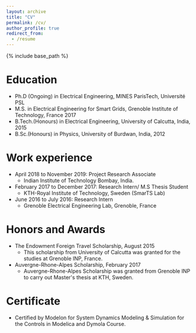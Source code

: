 ```yaml
---
layout: archive
title: "CV"
permalink: /cv/
author_profile: true
redirect_from:
  - /resume
---
```


{% include base_path %}





Education 
======
* Ph.D (Ongoing) in Electrical Engineering, MINES ParisTech, Université PSL
* M.S. in Electrical Engineering for Smart Grids, Grenoble Institute of Technology, France 2017 
* B.Tech.(Honours) in Electrical Engineering, University of Calcutta, India, 2015
* B.Sc.(Honours) in Physics, University of Burdwan, India, 2012



Work experience
======
* April 2018 to November 2019: Project Research Associate
  * Indian Institute of Technology Bombay, India.       
* February 2017 to December 2017: Research Intern/ M.S Thesis Student  
  * KTH-Royal Institute of Technology, Sweden (SmarTS Lab)
* June 2016 to July 2016: Research Intern 
  * Grenoble Electrical Engineering Lab, Grenoble, France 
  
  
Honors and Awards
======  
* The Endowment Foreign Travel Scholarship, August 2015
  * This scholarship from University of Calcutta was granted for the studies at Grenoble INP, France.
* Auvergne-Rhone-Alpes Scholarship, February 2017
  * Auvergne-Rhone-Alpes Scholarship was granted from Grenoble INP to carry out Master's thesis at KTH, Sweden.


Certificate
======
* Certified by Modelon for System Dynamics Modeling & Simulation for the Controls in Modelica and Dymola Course. 



